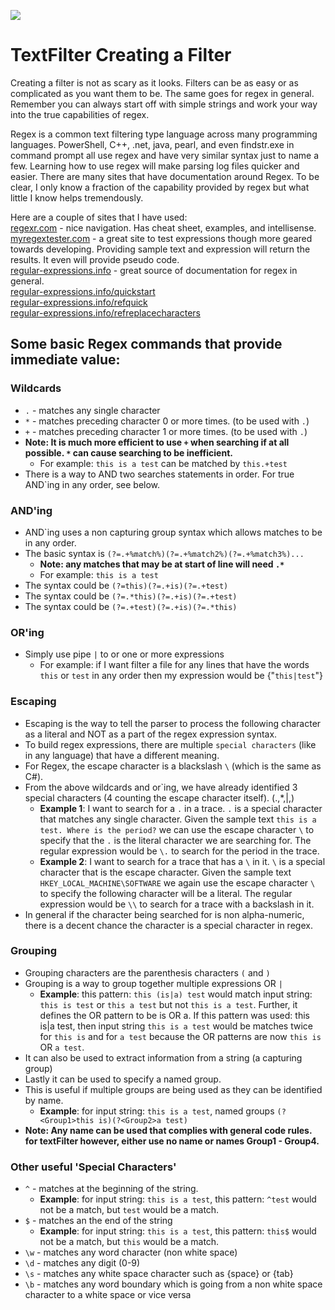 ![](../TextFilter/Images/ico.png)

# TextFilter Creating a Filter

Creating a filter is not as scary as it looks. Filters can be as easy or as complicated as you want them to be. The same goes for regex in general. Remember you can always start off with simple strings and work your way into the true capabilities of regex. 

Regex is a common text filtering type language across many programming languages. PowerShell, C++, .net, java, pearl, and even findstr.exe in command prompt all use regex and have very similar syntax just to name a few. Learning how to use regex will make parsing log files quicker and easier. There are many sites that have documentation around Regex. To be clear, I only know a fraction of the capability provided by regex but what little I know helps tremendously. 

Here are a couple of sites that I have used:  
[regexr.com](http://www.regexr.com/) - nice navigation. Has cheat sheet, examples, and intellisense.  
[myregextester.com](https://www.myregextester.com/) - a great site to test expressions though more geared towards developing. Providing sample text and expression will return the results. It even will provide pseudo code.  
[regular-expressions.info](http://www.regular-expressions.info/) - great source of documentation for regex in general.  
[regular-expressions.info/quickstart](http://www.regular-expressions.info/quickstart.html)  
[regular-expressions.info/refquick](http://www.regular-expressions.info/refquick.html)  
[regular-expressions.info/refreplacecharacters](http://www.regular-expressions.info/refreplacecharacters.html)  

## Some basic Regex commands that provide immediate value:
### Wildcards
- `.` - matches any single character
- `*` - matches preceding character 0 or more times. (to be used with `.`)
- `+` - matches preceding character 1 or more times. (to be used with `.`) 
- **Note: It is much more efficient to use `+` when searching if at all possible. `*` can cause searching to be inefficient.**
  - For example: `this is a test` can be matched by `this.+test`
- There is a way to AND two searches statements in order. For true AND`ing in any order, see below.

### AND'ing
- AND`ing uses a non capturing group syntax which allows matches to be in any order.
- The basic syntax is `(?=.+%match%)(?=.+%match2%)(?=.+%match3%)...`
  - **Note: any matches that may be at start of line will need `.*`**
  - For example: `this is a test` 
- The syntax could be `(?=this)(?=.+is)(?=.+test)`
- The syntax could be `(?=.*this)(?=.+is)(?=.+test)`
- The syntax could be `(?=.+test)(?=.+is)(?=.*this)`

### OR'ing
- Simply use pipe `|` to or one or more expressions
  - For example: if I want filter a file for any lines that have the words `this` or `test` in any order then my expression would be {"`this|test`"}

### Escaping
- Escaping is the way to tell the parser to process the following character as a literal and NOT as a part of the regex expression syntax.
- To build regex expressions, there are multiple `special characters` (like in any language) that have a different meaning. 
- For Regex, the escape character is a blackslash `\` (which is the same as C#).
- From the above wildcards and or`ing, we have already identified 3 special characters (4 counting the escape character itself). (.,*,|,\)
  - **Example 1**: I want to search for a `.` in a trace. `.` is a special character that matches any single character. Given the sample text `this is a test. Where is the period?` we can use the escape character `\` to specify that the `.` is the literal character we are searching for. The regular expression would be `\.` to search for the period in the trace.
  - **Example 2**: I want to search for a trace that has a `\` in it. `\` is a special character that is the escape character. Given the sample text `HKEY_LOCAL_MACHINE\SOFTWARE` we again use the escape character `\` to specify the following character will be a literal. The regular expression would be `\\` to search for a trace with a backslash in it.
- In general if the character being searched for is non alpha-numeric, there is a decent chance the character is a special character in regex.

### Grouping
- Grouping characters are the parenthesis characters `(` and `)`
- Grouping is a way to group together multiple expressions OR `|`
  - **Example**: this pattern: `this (is|a) test` would match input string: `this is test` or `this a test` but not `this is a test`. Further, it defines the OR pattern to be is OR a. If this pattern was used: this is|a test, then input string `this is a test` would be matches twice for `this is` and for `a test` because the OR patterns are now `this is` OR `a test`.
- It can also be used to extract information from a string (a capturing group)
- Lastly it can be used to specify a named group.
- This is useful if multiple groups are being used as they can be identified by name. 
  - **Example**: for input string: `this is a test`, named groups `(?<Group1>this is)(?<Group2>a test)`
- **Note: Any name can be used that complies with general code rules. for textFilter however, either use no name or names Group1 - Group4.**

### Other useful 'Special Characters'
- `^` - matches at the beginning of the string. 
  - **Example**: for input string: `this is a test`, this pattern: `^test` would not be a match, but `test` would be a match.
- `$` - matches an the end of the string
  - **Example**: for input string: `this is a test`, this pattern: `this$` would not be a match, but `this` would be a match.
- `\w` - matches any word character (non white space)
- `\d` - matches any digit (0-9)
- `\s` - matches any white space character such as {space} or {tab}
- `\b` - matches any word boundary which is going from a non white space character to a white space or vice versa


